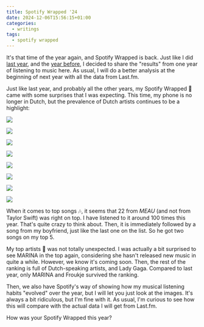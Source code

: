 ```yaml
---
title: Spotify Wrapped '24
date: 2024-12-06T15:56:15+01:00
categories:
  - writings
tags:
  - spotify wrapped
---
```


It's that time of the year again, and Spotify Wrapped is back. Just like I did [last year](/2023/11/30/spotify-wrapped/), and the [year before](/2023/01/02/year-in-music/#spotify-wrapped), I decided to share the "results" from one year of listening to music here. As usual, I will do a better analysis at the beginning of next year with all the data from Last.fm.

<!--more-->

Just like last year, and probably all the other years, my Spotify Wrapped 🎁 came with some surprises that I was expecting. This time, my phone is no longer in Dutch, but the prevalence of Dutch artists continues to be a highlight:

<div class='fg' style='grid-template-columns: repeat(4, 1fr)'>

![](cdn:/2024-12-spotify-wrapped-top-artist)

![](cdn:/2024-12-spotify-wrapped-top-artists)

![](cdn:/2024-12-spotify-wrapped-top-song)

![](cdn:/2024-12-spotify-wrapped-top-songs)

![](cdn:/2024-12-spotify-wrapped-minutes)

![](cdn:/2024-12-spotify-wrapped-january)

![](cdn:/2024-12-spotify-wrapped-july)

![](cdn:/2024-12-spotify-wrapped-september)

</div>

When it comes to top songs 🎶, it seems that 22 from *MEAU* (and not from Taylor Swift) was right on top. I have listened to it around 100 times this year. That's quite crazy to think about. Then, it is immediately followed by a song from my boyfriend, just like the last one on the list. So he got two songs on my top 5.

My top artists 🎤 was not totally unexpected. I was actually a bit surprised to see MARINA in the top again, considering she hasn't released new music in quite a while. However, we know it's coming soon. Then, the rest of the ranking is full of Dutch-speaking artists, and Lady Gaga. Compared to last year, only MARINA and Froukje survived the ranking.

Then, we also have Spotify's way of showing how my musical listening habits "evolved" over the year, but I will let you just look at the images. It's always a bit ridiculous, but I'm fine with it. As usual, I'm curious to see how this will compare with the actual data I will get from Last.fm.

How was your Spotify Wrapped this year?
